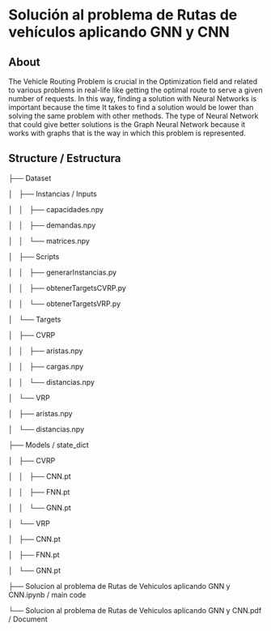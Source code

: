 # Solución al problema de Rutas de vehículos aplicando GNN y CNN

## About
The Vehicle Routing Problem is crucial in the Optimization field and related to various problems in real-life like getting the optimal route to serve a given number of requests. In this way, finding a solution with Neural Networks is important because the time It takes to find a solution would be lower than solving the same problem with other methods. The type of Neural Network that could give better solutions is the Graph Neural Network because it works with graphs that is the way in which this problem is represented.

## Structure / Estructura
├── Dataset

│   ├── Instancias / Inputs

│   │   ├── capacidades.npy

│   │   ├── demandas.npy

│   │   └── matrices.npy

│   ├── Scripts

│   │   ├── generarInstancias.py

│   │   ├── obtenerTargetsCVRP.py

│   │   └── obtenerTargetsVRP.py

│   └── Targets

│       ├── CVRP

│       │   ├── aristas.npy

│       │   ├── cargas.npy

│       │   └── distancias.npy

│       └── VRP

│           ├── aristas.npy

│           └── distancias.npy

├── Models / state_dict

│   ├── CVRP

│   │   ├── CNN.pt

│   │   ├── FNN.pt

│   │   └── GNN.pt

│   └── VRP

│       ├── CNN.pt

│       ├── FNN.pt

│       └── GNN.pt

├── Solucion al problema de Rutas de Vehiculos aplicando GNN y CNN.ipynb / main code

└── Solucion al problema de Rutas de Vehiculos aplicando GNN y CNN.pdf / Document
